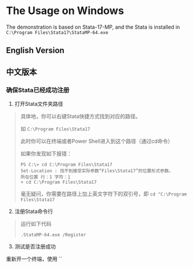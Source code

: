 # The Usage on Windows

The demonstration is based on Stata-17-MP, and the Stata is installed in `C:\Program Files\Stata17\StataMP-64.exe`
## English Version


## 中文版本
### 确保Stata已经成功注册
1. 打开Stata文件夹路径

> 具体地，你可以右键Stata快捷方式找到对应的路径。
>
> 如 `C:\Program Files\Stata17`
> 
> 此时你可以在终端或者Power Shell进入到这个路径（通过cd命令）
> 
> 如果你发现如下报错：
> ```shell
> PS C:\> cd C:\Program Files\Stata17
> Set-Location : 找不到接受实际参数“Files\Stata17”的位置形式参数。
> 所在位置 行：1 字符：1
> + cd C:\Program Files\Stata17
> ```
> 毫无疑问，你需要在路径上加上英文字符下的双引号，即 `cd "C:\Program Files\Stata17`

2. 注册Stata命令行

> 运行如下代码
> 
> ```shell 
> .StataMP-64.exe /Register
> ```

3. 测试是否注册成功

重新开一个终端，使用 ``



